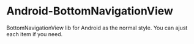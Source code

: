# Android-BottomNavigationView
BottomNavigationView lib for Android as the normal style. You can ajust each item if you need.





